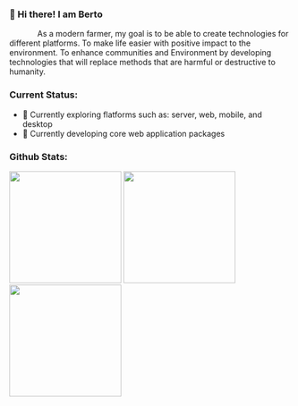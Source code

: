 <div style="display:flex; flex-direction: row;">
    <div>
        <h3>👋 Hi there! I am Berto</h3>
        <p style="text-indent: 50px;">
            As a modern farmer, my goal is to be able to create technologies for different platforms.
            To make life easier with positive impact to the environment. To enhance communities and Environment
            by developing technologies that will replace methods that are harmful or destructive to humanity.
        </p>
        <!--div>
            <h3>Reality as a Software Developer:</h3>
            <div>
                <img width="200" src="https://miro.medium.com/max/1313/0*Ua695vjzFHV6VNOX.png">
                <img width="200" src="https://media.giphy.com/media/l4JzdQdcFdXuRJTvW/giphy.gif">
                <img width="270" src="https://thumbs.gfycat.com/BasicComfortableIlsamochadegu-size_restricted.gif">
            </div>
        </div-->
        <div>
            <h3>Current Status:</h3>
            <ul>
                <li>🔭 Currently exploring flatforms such as: server, web, mobile, and desktop
                </li>
                <li>🌱 Currently developing core web application packages</li>
            </ul>
        </div>
        <div>
            <h3>Github Stats:</h3>
            <!--img width="663"  src="https://activity-graph.herokuapp.com/graph?username=gilbertgit95" />
            <br /-->
            <img height="200" src="https://github-readme-stats.vercel.app/api/top-langs?username=gilbertgit95&layout=compact&theme=transparent" />
            <img height="200" src="https://github-readme-stats.vercel.app/api?username=gilbertgit95&theme=transparent&show_icons=true" />
            <br />
            <img height="200"  src="https://github-readme-streak-stats.herokuapp.com/?user=gilbertgit95&theme=transparent" />
        </div>
    </div>
</div>
